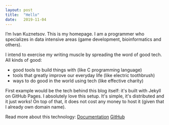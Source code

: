 ```yaml
---
layout: post
title:  "Hello"
date:   2019-11-04
---
```


I’m Ivan Kuznetsov. This is my homepage. I am a programmer who specializes in data intensive areas (game development, bioinformatics and others).

I intend to exercise my writing muscle by spreading the word of good tech. All kinds of good:

 - good tools to build things with (like C programming language)
 - tools that greatly improve our everyday life (like electric toothbrush)
 - ways to do good in the world using tech (like effective charity)

First example would be the tech behind this blog itself: it's built with Jekyll on GitHub Pages. I absolutely love this setup. It's simple, it's distributed and it just works! On top of that, it does not cost any money to host it (given that I already own domain name).

Read more about this technology: [Documentation](https://jekyllrb.com/docs/home) [GitHub](https://github.com/jekyll/jekyll)
